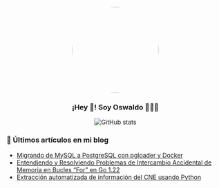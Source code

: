 <p align="center" width="300">
   <img align="center" width="200" src="https://avatars.githubusercontent.com/u/17863301?s=400&u=b2dec91d6774ae1845d2cb9ae03d956988acfe82&v=4" style="max-width: 100%;border-radius: 100%;"/>
   <h3 align="center">¡Hey 👋!  Soy Oswaldo 👨🏻‍💻</h3>
</p>
<div align="center">
   
   ![GitHub stats](https://github-readme-stats.vercel.app/api?username=oswaldom-code&show_icons=true&locale=es&theme=dark#gh-dark-mode-only)
   
</div>


### 📝 Últimos artículos en mi blog
- [Migrando de MySQL a PostgreSQL con pgloader y Docker](https://oswaldom-code.medium.com/migrando-de-mysql-a-postgresql-con-pgloader-y-docker-ca64d894391b)
- [Entendiendo y Resolviendo Problemas de Intercambio Accidental de Memoria en Bucles “For” en Go 1.22](https://oswaldom-code.medium.com/entendiendo-y-resolviendo-problemas-de-compartici%C3%B3n-en-bucles-for-en-go-1-22-06c22a385e4b)
- [Extracción automatizada de información del CNE usando Python](https://oswaldom-code.medium.com/scraping-al-cne-con-python-d2388c6eba1b)
